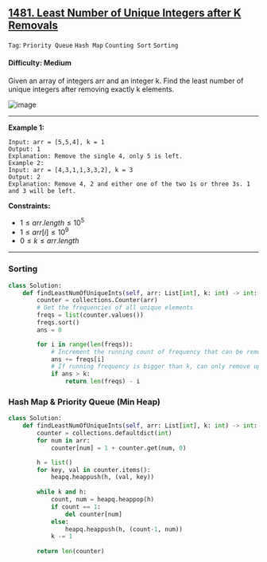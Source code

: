 ## [1481. Least Number of Unique Integers after K Removals](https://leetcode.com/problems/least-number-of-unique-integers-after-k-removals)

```Tag```: ```Priority Queue``` ```Hash Map``` ```Counting Sort``` ```Sorting```

#### Difficulty: Medium

Given an array of integers arr and an integer k. Find the least number of unique integers after removing exactly k elements.

![image](https://github.com/quananhle/Python/assets/35042430/3d39e22a-9317-4323-895f-33f007fb319a)

---

__Example 1:__
```
Input: arr = [5,5,4], k = 1
Output: 1
Explanation: Remove the single 4, only 5 is left.
Example 2:
Input: arr = [4,3,1,1,3,3,2], k = 3
Output: 2
Explanation: Remove 4, 2 and either one of the two 1s or three 3s. 1 and 3 will be left.
```

__Constraints:__

- $1 \le arr.length \le 10^5$
- $1 \le arr[i] \le 10^9$
- $0 \le k \le arr.length$

---

### Sorting

```Python
class Solution:
    def findLeastNumOfUniqueInts(self, arr: List[int], k: int) -> int:
        counter = collections.Counter(arr)
        # Get the frequencies of all unique elements
        freqs = list(counter.values())
        freqs.sort()
        ans = 0

        for i in range(len(freqs)):
            # Increment the running count of frequency that can be removed
            ans += freqs[i]
            # If running frequency is bigger than k, can only remove up to but not including current element
            if ans > k:
                return len(freqs) - i
```

### Hash Map & Priority Queue (Min Heap)

```Python
class Solution:
    def findLeastNumOfUniqueInts(self, arr: List[int], k: int) -> int:
        counter = collections.defaultdict(int)
        for num in arr:
            counter[num] = 1 + counter.get(num, 0)

        h = list()
        for key, val in counter.items():
            heapq.heappush(h, (val, key))
        
        while k and h:
            count, num = heapq.heappop(h)
            if count == 1:
                del counter[num]
            else:
                heapq.heappush(h, (count-1, num))
            k -= 1
        
        return len(counter)
```
